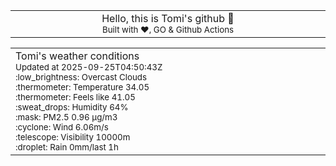 
<div align="center">
<table>
<tbody>
<td align="center">
<img width="2000" height="0"><br>
Hello, this is Tomi's github 👋<br>
<sup>Built with ❤️, GO & Github Actions</sup><br>
<img width="2000" height="0">
</td>
</tbody>
</table>
</div>
<table>
<tbody>
<td align="left">
<img width="2000" height="0"><br>
Tomi's weather conditions<br>
<sup>Updated at 2025-09-25T04:50:43Z</sup><br>
<sup>:low_brightness: Overcast Clouds</sup><br>
<sup>:thermometer: Temperature 34.05 </sup><br>
<sup>:thermometer: Feels like 41.05</sup><br>
<sup>:sweat_drops: Humidity 64%</sup><br>
<sup>:mask: PM2.5 0.96 μg/m3</sup><br>
<sup>:cyclone: Wind 6.06m/s </sup><br>
<sup>:telescope: Visibility 10000m </sup><br>
<sup>:droplet: Rain 0mm/last 1h </sup><br>
<img width="2000" height="0">
</td>
<td align="left">
<img width="2000" height="0"><br>
<br>
<img width="2000" height="0">
</td>
</tbody>
</table>
</div>
    